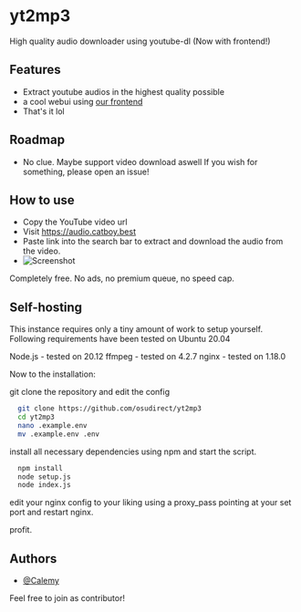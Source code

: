 # yt2mp3
High quality audio downloader using youtube-dl (Now with frontend!)

## Features

- Extract youtube audios in the highest quality possible
- a cool webui using [our frontend](https://www.github.com/osudirect/yt2mp3-web)
- That's it lol

## Roadmap

- No clue. Maybe support video download aswell
If you wish for something, please open an issue!

## How to use

- Copy the YouTube video url
- Visit https://audio.catboy.best
- Paste link into the search bar to extract and download the audio from the video.
- ![Screenshot](https://github.com/osudirect/yt2mp3/assets/45440100/d7405579-0116-46b8-aab5-f674ecd0e492)

Completely free. No ads, no premium queue, no speed cap.

## Self-hosting

This instance requires only a tiny amount of work to setup yourself.
Following requirements have been tested on Ubuntu 20.04

Node.js - tested on 20.12
ffmpeg - tested on 4.2.7
nginx - tested on 1.18.0

Now to the installation:

git clone the repository and edit the config

```bash
  git clone https://github.com/osudirect/yt2mp3
  cd yt2mp3
  nano .example.env
  mv .example.env .env
```

install all necessary dependencies using npm and start the script.

```bash
  npm install
  node setup.js
  node index.js
```

edit your nginx config to your liking using a proxy_pass pointing at your set port and restart nginx.

profit.


## Authors

- [@Calemy](https://www.github.com/calemy)

Feel free to join as contributor!
